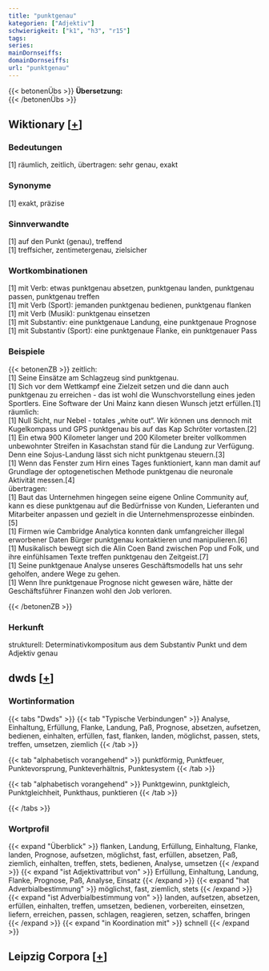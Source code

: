 ```yaml
---
title: "punktgenau"
kategorien: ["Adjektiv"]
schwierigkeit: ["k1", "h3", "r15"]
tags:
series:
mainDornseiffs:
domainDornseiffs:
url: "punktgenau"
---
```


{{< betonenÜbs >}}
**Übersetzung:**  
{{< /betonenÜbs >}}

## Wiktionary [[+](https://de.wiktionary.org/wiki/punktgenau)]

### Bedeutungen
[1] räumlich, zeitlich, übertragen: sehr genau, exakt  

### Synonyme
[1] exakt, präzise  

### Sinnverwandte
[1] auf den Punkt (genau), treffend  
[1] treffsicher, zentimetergenau, zielsicher  

### Wortkombinationen
[1] mit Verb: etwas punktgenau absetzen, punktgenau landen, punktgenau passen, punktgenau treffen  
[1] mit Verb (Sport): jemanden punktgenau bedienen, punktgenau flanken  
[1] mit Verb (Musik): punktgenau einsetzen  
[1] mit Substantiv: eine punktgenaue Landung, eine punktgenaue Prognose  
[1] mit Substantiv (Sport): eine punktgenaue Flanke, ein punktgenauer Pass  

### Beispiele
{{< betonenZB >}}
zeitlich:  
[1] Seine Einsätze am Schlagzeug sind punktgenau.  
[1] Sich vor dem Wettkampf eine Zielzeit setzen und die dann auch punktgenau zu erreichen - das ist wohl die Wunschvorstellung eines jeden Sportlers. Eine Software der Uni Mainz kann diesen Wunsch jetzt erfüllen.[1]  
räumlich:  
[1] Null Sicht, nur Nebel - totales „white out“. Wir können uns dennoch mit Kugelkompass und GPS punktgenau bis auf das Kap Schröter vortasten.[2]  
[1] Ein etwa 900 Kilometer langer und 200 Kilometer breiter vollkommen unbewohnter Streifen in Kasachstan stand für die Landung zur Verfügung. Denn eine Sojus-Landung lässt sich nicht punktgenau steuern.[3]  
[1] Wenn das Fenster zum Hirn eines Tages funktioniert, kann man damit auf Grundlage der optogenetischen Methode punktgenau die neuronale Aktivität messen.[4]  
übertragen:  
[1] Baut das Unternehmen hingegen seine eigene Online Community auf, kann es diese punktgenau auf die Bedürfnisse von Kunden, Lieferanten und Mitarbeiter anpassen und gezielt in die Unternehmensprozesse einbinden.[5]  
[1] Firmen wie Cambridge Analytica konnten dank umfangreicher illegal erworbener Daten Bürger punktgenau kontaktieren und manipulieren.[6]  
[1] Musikalisch bewegt sich die Alin Coen Band zwischen Pop und Folk, und ihre einfühlsamen Texte treffen punktgenau den Zeitgeist.[7]  
[1] Seine punktgenaue Analyse unseres Geschäftsmodells hat uns sehr geholfen, andere Wege zu gehen.  
[1] Wenn Ihre punktgenaue Prognose nicht gewesen wäre, hätte der Geschäftsführer Finanzen wohl den Job verloren.  

{{< /betonenZB >}}
### Herkunft
strukturell: Determinativkompositum aus dem Substantiv Punkt und dem Adjektiv genau  



## dwds [[+](https://www.dwds.de/wb/punktgenau)]

### Wortinformation
{{< tabs "Dwds" >}}
{{< tab "Typische Verbindungen" >}}
Analyse, Einhaltung, Erfüllung, Flanke, Landung, Paß, Prognose, absetzen, aufsetzen, bedienen, einhalten, erfüllen, fast, flanken, landen, möglichst, passen, stets, treffen, umsetzen, ziemlich
{{< /tab >}}

{{< tab "alphabetisch vorangehend" >}}
punktförmig, Punktfeuer, Punktevorsprung, Punkteverhältnis, Punktesystem
{{< /tab >}}

{{< tab "alphabetisch vorangehend" >}}
Punktgewinn, punktgleich, Punktgleichheit, Punkthaus, punktieren
{{< /tab >}}

{{< /tabs >}}

### Wortprofil
{{< expand "Überblick" >}} flanken, Landung, Erfüllung, Einhaltung, Flanke, landen, Prognose, aufsetzen, möglichst, fast, erfüllen, absetzen, Paß, ziemlich, einhalten, treffen, stets, bedienen, Analyse, umsetzen {{< /expand >}}
{{< expand "ist Adjektivattribut von" >}} Erfüllung, Einhaltung, Landung, Flanke, Prognose, Paß, Analyse, Einsatz {{< /expand >}}
{{< expand "hat Adverbialbestimmung" >}} möglichst, fast, ziemlich, stets {{< /expand >}}
{{< expand "ist Adverbialbestimmung von" >}} landen, aufsetzen, absetzen, erfüllen, einhalten, treffen, umsetzen, bedienen, vorbereiten, einsetzen, liefern, erreichen, passen, schlagen, reagieren, setzen, schaffen, bringen {{< /expand >}}
{{< expand "in Koordination mit" >}} schnell {{< /expand >}}

## Leipzig Corpora [[+](https://corpora.uni-leipzig.de/en/res?word=punktgenau&corpusId=deu_newscrawl-public_2018)]


